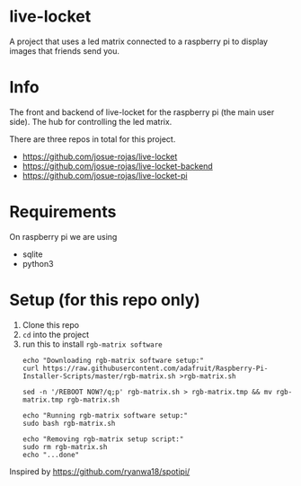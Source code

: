 # live-locket
A project that uses a led matrix connected to a raspberry pi to display images that friends send you. 

# Info
The front and backend of live-locket for the raspberry pi (the main user side). The hub for controlling the led matrix. 

There are three repos in total for this project. 
- https://github.com/josue-rojas/live-locket
- https://github.com/josue-rojas/live-locket-backend
- https://github.com/josue-rojas/live-locket-pi

# Requirements
On raspberry pi we are using
- sqlite
- python3

# Setup (for this repo only)
1. Clone this repo
2. `cd` into the project
3. run this to install `rgb-matrix software`
    ```
    echo "Downloading rgb-matrix software setup:"
    curl https://raw.githubusercontent.com/adafruit/Raspberry-Pi-Installer-Scripts/master/rgb-matrix.sh >rgb-matrix.sh

    sed -n '/REBOOT NOW?/q;p' rgb-matrix.sh > rgb-matrix.tmp && mv rgb-matrix.tmp rgb-matrix.sh

    echo "Running rgb-matrix software setup:"
    sudo bash rgb-matrix.sh

    echo "Removing rgb-matrix setup script:"
    sudo rm rgb-matrix.sh
    echo "...done"
    ```

Inspired by https://github.com/ryanwa18/spotipi/
